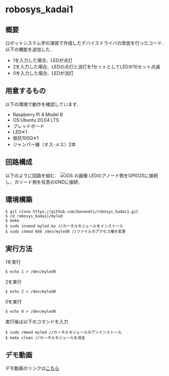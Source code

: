 # robosys_kadai1
## 概要
ロボットシステム学の演習で作成したデバイスドライバの改良を行ったコード．以下の機能を追加した．
- 1を入力した場合、LEDが点灯
- 2を入力した場合、LEDの点灯と消灯を1セットとしてLEDが10セット点滅
- 0を入力した場合、LEDが消灯
## 用意するもの
以下の環境で動作を確認しています．
- Raspberry Pi 4 Model B
- OS:Ubuntu 20.04 LTS
- ブレッドボード
- LED✕1
- 抵抗100Ω✕1
- ジャンパー線（オス-メス）2本
## 回路構成
以下のように回路を組む．
![iOS の画像](https://user-images.githubusercontent.com/77135361/105760137-ac924e00-5f94-11eb-9eaf-b1c5e7fe9170.jpg)
LEDのアノード側をGPIO25に接続し，カソード側を任意のGNDに接続．
## 環境構築
```
$ git clone https://github.com/bananati/robosys_kadai1.git
$ cd robosys_kadai1/myled
$ make
$ sudo insmod myled.ko //カーネルモジュールをインストール
$ sudo chmod 666 /dev/myled0 //ファイルのアクセス権を変更
```
## 実行方法
1を実行
```
$ echo 1 > /dev/myled0
```
2を実行
```
$ echo 2 > /dev/myled0
```
0を実行
```
$ echo 0 > /dev/myled0
```
実行後は以下のコマンドを入力
```
$ sudo rmmod myled //カーネルモジュールのアンインストール
$ make clean //カーネルモジュールを消去
```
## デモ動画
デモ動画のリンクは[こちら](https://youtu.be/sf1eMnLnlCc)
